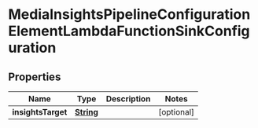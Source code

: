 

# MediaInsightsPipelineConfigurationElementLambdaFunctionSinkConfiguration


## Properties

| Name | Type | Description | Notes |
|------------ | ------------- | ------------- | -------------|
|**insightsTarget** | [**String**](String.md) |  |  [optional] |



